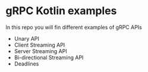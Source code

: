 # gRPC Kotlin examples

In this repo you will fin different examples of gRPC APIs

* Unary API
* Client Streaming API
* Server Streaming API
* Bi-directional Streaming API
* Deadlines


